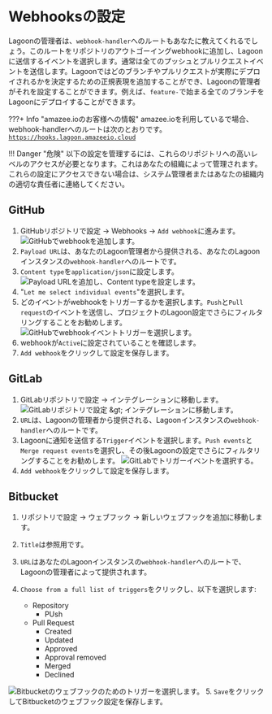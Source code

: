 # Webhooksの設定

Lagoonの管理者は、`webhook-handler`へのルートもあなたに教えてくれるでしょう。このルートをリポジトリのアウトゴーイングwebhookに追加し、Lagoonに送信するイベントを選択します。通常は全てのプッシュとプルリクエストイベントを送信します。Lagoonではどのブランチやプルリクエストが実際にデプロイされるかを決定するための正規表現を追加することができ、Lagoonの管理者がそれを設定することができます。例えば、`feature-`で始まる全てのブランチをLagoonにデプロイすることができます。

<!-- markdown-link-check-disable -->
???+ Info "amazee.ioのお客様への情報"
    amazee.ioを利用しているで場合、webhook-handlerへのルートは次のとおりです。[`https://hooks.lagoon.amazeeio.cloud`](https://hooks.lagoon.amazeeio.cloud)
    <!-- markdown-link-check-enable -->

!!! Danger "危険"
      以下の設定を管理するには、これらのリポジトリへの高いレベルのアクセスが必要となります。これはあなたの組織によって管理されます。これらの設定にアクセスできない場合は、システム管理者またはあなたの組織内の適切な責任者に連絡してください。

## GitHub

1. GitHubリポジトリで設定 -> Webhooks -> `Add webhook`に進みます。 ![GitHubでwebhookを追加します。](../images/webhooks-2020-01-23-12-40-16.png)
2. `Payload URL`は、あなたのLagoon管理者から提供される、あなたのLagoonインスタンスの`webhook-handler`へのルートです。
3. `Content type`を`application/json`に設定します。
  ![Payload URLを追加し、Content typeを設定します。](../images/gh_webhook_1.png)
4. "`Let me select individual events`"を選択します。
5. どのイベントがwebhookをトリガーするかを選択します。`Push`と`Pull request`のイベントを送信し、プロジェクトのLagoon設定でさらにフィルタリングすることをお勧めします。
  ![GitHubでwebhookイベントトリガーを選択します。](../images/gh_webhook_2.png)
6. webhookが`Active`に設定されていることを確認します。
7. `Add webhook`をクリックして設定を保存します。

## GitLab

1. GitLabリポジトリで設定 -> インテグレーションに移動します。
  ![GitLabリポジトリで設定 &amp;gt; インテグレーションに移動します。](../images/gitlab-settings.png)
2. `URL`は、Lagoonの管理者から提供される、Lagoonインスタンスの`webhook-handler`へのルートです。
3. Lagoonに通知を送信する`Trigger`イベントを選択します。`Push events`と`Merge request events`を選択し、その後Lagoonの設定でさらにフィルタリングすることをお勧めします。
  ![GitLabでトリガーイベントを選択する。](../images/gitlab_webhook.png)
4. `Add webhook`をクリックして設定を保存します。

## Bitbucket

1. リポジトリで設定 -> ウェブフック -> 新しいウェブフックを追加に移動します。
2. `Title`は参照用です。
3. `URL`はあなたのLagoonインスタンスの`webhook-handler`へのルートで、Lagoonの管理者によって提供されます。
4. `Choose from a full list of triggers`をクリックし、以下を選択します:

   * Repository
     * PUsh
   * Pull Request
     * Created
     * Updated
     * Approved
     * Approval removed
     * Merged
     * Declined

  ![Bitbucketのウェブフックのためのトリガーを選択します。](../images/bb_webhook_1.png)
5. `Save`をクリックしてBitbucketのウェブフック設定を保存します。
